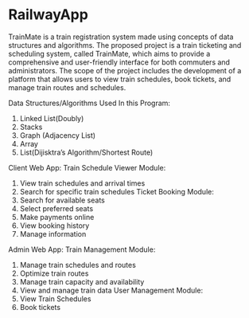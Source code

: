 # RailwayApp
TrainMate is a train registration system made using concepts of data structures and algorithms.
The proposed project is a train ticketing and scheduling system, called TrainMate, which aims to provide a comprehensive and user-friendly interface for both commuters and administrators. The scope of the project includes the development of a platform that allows users to view train schedules, book tickets, and manage train routes and schedules.

Data Structures/Algorithms Used In this Program:
1. Linked List(Doubly)
2. Stacks
3. Graph (Adjacency List)
4. Array
5. List(Dijisktra’s Algorithm/Shortest Route)


Client Web App:
Train Schedule Viewer Module:
1.	View train schedules and arrival times
2.	Search for specific train schedules
Ticket Booking Module:
1.	Search for available seats
2.	Select preferred seats
3.	Make payments online
4.	View booking history
5.	Manage information


Admin Web App:
Train Management Module:
1.	Manage train schedules and routes
2.	Optimize train routes 
3.	Manage train capacity and availability
4.	View and manage train data
User Management Module:
1.	View Train Schedules
2.	Book tickets


